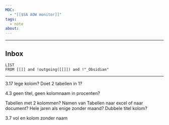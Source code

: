 ```yaml
---
MOC:
  - "[[$SA AOW monitor]]"
tags:
  - note
about:
---
```

---
## Inbox
```dataview
LIST
FROM [[]] and !outgoing([[]]) and !"_Obsidian"
```
---


3.17 lege kolom? Doet 2 tabellen in 1?

4.3 geen titel, geen kolomnaam in procenten?

Tabellen met 2 kolommen?
Namen van Tabellen naar excel of naar document?
Hele jaren als enige zonder maand?
Dubbele titel kolom?



3.7 vol en kolom zonder naam
